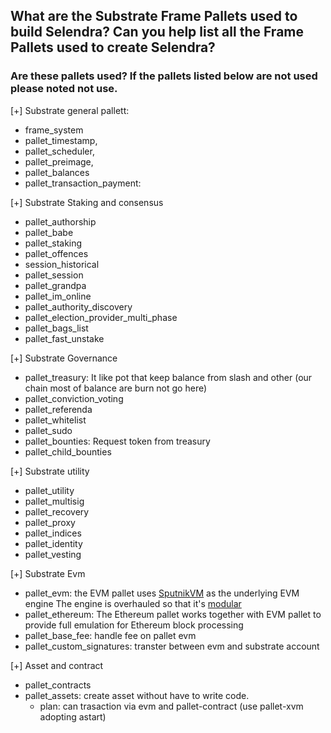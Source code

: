 ## What are the Substrate Frame Pallets used to build Selendra? Can you help list all the Frame Pallets used to create Selendra? 


### Are these pallets used? If the pallets listed below are not used please noted not use.

[+] Substrate general pallett:
  - frame_system
  - pallet_timestamp,
  - pallet_scheduler,
  - pallet_preimage,
  - pallet_balances
  -  pallet_transaction_payment: 

[+] Substrate Staking and consensus
  - pallet_authorship
  - pallet_babe
  - pallet_staking
  - pallet_offences
  - session_historical
  - pallet_session
  - pallet_grandpa
  - pallet_im_online
  - pallet_authority_discovery
  - pallet_election_provider_multi_phase
  - pallet_bags_list
  - pallet_fast_unstake
    
[+] Substrate Governance
  - pallet_treasury: It like pot that keep balance from slash and other (our chain most of balance are burn not go here)
  - pallet_conviction_voting
  - pallet_referenda
  - pallet_whitelist
  - pallet_sudo
  - pallet_bounties: Request token from treasury
  - pallet_child_bounties

[+] Substrate utility
  - pallet_utility
  - pallet_multisig
  - pallet_recovery
  - pallet_proxy
  - pallet_indices
  - pallet_identity
  - pallet_vesting

[+] Substrate Evm
  - pallet_evm: the EVM pallet uses [SputnikVM](https://github.com/rust-blockchain/evm) as the underlying EVM engine The engine is overhauled so that it's [modular](https://github.com/corepaper/evm)
  - pallet_ethereum: The Ethereum pallet works together with EVM pallet to provide full emulation for Ethereum block processing
  - pallet_base_fee: handle fee on pallet evm
  - pallet_custom_signatures: transter between evm and substrate account

[+] Asset and contract
  - pallet_contracts
  - pallet_assets: create asset without have to write code.
      - plan: can trasaction via evm and pallet-contract (use pallet-xvm adopting astart)


